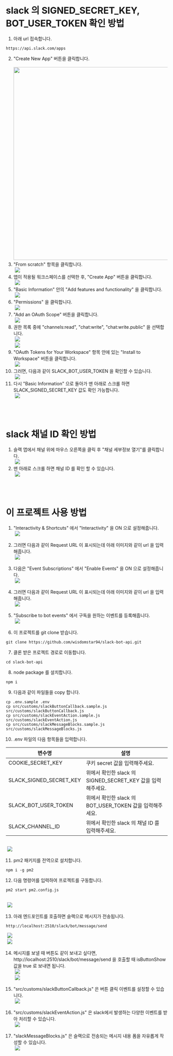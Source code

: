 # slack 의 SIGNED_SECRET_KEY, BOT_USER_TOKEN 확인 방법
1. 아래 url 접속합니다.
```
https://api.slack.com/apps
```
2. "Create New App" 버튼을 클릭합니다. <br />
&nbsp;<img width="600" src="readme_images/slack-app-site-create-new-app.png" />
3. "From scratch" 항목을 클릭합니다.<br />
&nbsp;<img src="readme_images/slack-app-site-create-new-app-modal.png" />
4. 앱이 적용될 워크스페이스를 선택한 후, "Create App" 버튼을 클릭합니다.<br />
&nbsp;<img src="readme_images/slack-name-app-choose-workspace-modal.png" />
5. "Basic Information" 안의 "Add features and functionality" 을 클릭합니다.<br />
&nbsp;<img src="readme_images/slack-app-basic-information.png" />
6. "Permissions" 을 클릭합니다.<br />
&nbsp;<img src="readme_images/slack-app-basic-information-permission.png" />
7. "Add an OAuth Scope" 버튼을 클릭합니다.<br />
&nbsp;<img src="readme_images/slack-permission-scopes-bot-token-scopes.png" />
8. 권한 목록 중에 "channels:read", "chat:write", "chat:write.public" 을 선택합니다.<br />
&nbsp;<img src="readme_images/slack-permission-scopes-bot-token-scopes-permission-list.png" /><br />
&nbsp;<img src="readme_images/slack-permission-scopes-bot-token-scopes-three.png" />
9. "OAuth Tokens for Your Workspace" 항목 안에 있는 "Install to Workspace" 버튼을 클릭합니다.<br />
&nbsp;<img src="readme_images/slack-oAuth-tokens-for-your-workspace.png" />
10. 그러면, 다음과 같이 SLACK_BOT_USER_TOKEN 을 확인할 수 있습니다.<br />
&nbsp;<img src="readme_images/slack-bot-user-token-check.png" />
11. 다시 "Basic Information" 으로 돌아가 맨 아래로 스크롤 하면 SLACK_SIGNED_SECRET_KEY 값도 확인 가능합니다.<br />
&nbsp;<img src="readme_images/slack-signed-secret-key.png" />

<br />
<br />

# slack 채널 ID 확인 방법
1. 슬랙 앱에서 채널 위에 마우스 오른쪽을 클릭 후 "채널 세부정보 열기"를 클릭합니다. <br />
&nbsp;<img src="readme_images/slack-channel-right-click.png" />
2. 맨 아래로 스크롤 하면 채널 ID 를 확인 할 수 있습니다.<br />
&nbsp;<img src="readme_images/slack-channel-id-check.png" />

<br />
<br />

# 이 프로젝트 사용 방법

1. "Interactivity & Shortcuts" 에서 "Interactivity" 을 ON 으로 설정해줍니다.<br />
&nbsp;<img src="readme_images/slack-app-interactivity-shortcuts.png" />

2. 그러면 다음과 같이 Request URL 이 표시되는데 아래 이미지와 같이 url 을 입력해줍니다.<br />
&nbsp;<img src="readme_images/slack-app-interactivity-request-url.png" />

3. 다음은 "Event Subscriptions" 에서 "Enable Events" 을 ON 으로 설정해줍니다.<br />
&nbsp;<img src="readme_images/slack-event-subscriptions-enable.png" />

4. 그러면 다음과 같이 Request URL 이 표시되는데 아래 이미지와 같이 url 을 입력해줍니다.<br />
&nbsp;<img src="readme_images/slack-app-event-subscriptions-request-url.png" />

5. "Subscribe to bot events" 에서 구독을 원하는 이벤트를 등록해줍니다.<br />
&nbsp;<img src="readme_images/slack-app-event-subscriptions-subscribe-to-bot-events.png" />

6. 이 프로젝트를 git clone 받습니다.
```
git clone https://github.com/wisdomstar94/slack-bot-api.git
```
7. 클론 받은 프로젝트 경로로 이동합니다.
```
cd slack-bot-api
```
8. node package 를 설치합니다.
```
npm i
```
9. 다음과 같이 파일들을 copy 합니다.
```
cp .env.sample .env
cp src/customs/slackButtonCallback.sample.js src/customs/slackButtonCallback.js
cp src/customs/slackEventAction.sample.js src/customs/slackEventAction.js
cp src/customs/slackMessageBlocks.sample.js src/customs/slackMessageBlocks.js
```

10. .env 파일의 다음 항목들을 입력합니다.

| 변수명 | 설명 |
| --- | --- |
| COOKIE_SECRET_KEY | 쿠키 secret 값을 입력해주세요. |
| SLACK_SIGNED_SECRET_KEY | 위에서 확인한 slack 의 SIGNED_SECRET_KEY 값을 입력해주세요. |
| SLACK_BOT_USER_TOKEN | 위에서 확인한 slack 의 BOT_USER_TOKEN 값을 입력해주세요. |
| SLACK_CHANNEL_ID | 위에서 확인한 slack 의 채널 ID 를 입력해주세요. |

<br />
&nbsp;<img src="readme_images/slack-env.png" />

11. pm2 패키지를 전역으로 설치합니다.
```
npm i -g pm2
```
12. 다음 명령어를 입력하여 프로젝트를 구동합니다.
```
pm2 start pm2.config.js
```
<br />
&nbsp;<img src="readme_images/slack-bot-api-pm2-list.png" >

13. 아래 엔드포인트를 호출하면 슬랙으로 메시지가 전송됩니다.
```
http://localhost:2510/slack/bot/message/send
```
&nbsp;<img src="readme_images/slack-bot-api-message-send-api-call.png" /><br />
&nbsp;<img src="readme_images/slack-channel-new-message.png" />

14. 메시지를 보낼 때 버튼도 같이 보내고 싶다면, http://localhost:2510/slack/bot/message/send 을 호출할 때 isButtonShow 값을 true 로 보내면 됩니다.<br />
&nbsp;<img src="readme_images/slack-bot-api-message-send-with-button-option.png" /><br />
&nbsp;<img src="readme_images/slack-channel-new-message-with-buttons.png" />

15. "src/customs/slackButtonCallback.js" 은 버튼 클릭 이벤트를 설정할 수 있습니다. <br />
&nbsp;<img src="readme_images/slack-bot-api-button-callback-file.png" />

16. "src/customs/slackEventAction.js" 은 slack에서 발생하는 다양한 이벤트를 받아 처리할 수 있습니다.<br />
&nbsp;<img src="readme_images/slack-bot-api-event-action-file.png" />

17. "slackMessageBlocks.js" 은 슬랙으로 전송되는 메시지 내용 폼을 자유롭게 작성할 수 있습니다. <br />
&nbsp;<img src="readme_images/slack-bot-api-message-blocks.png" />